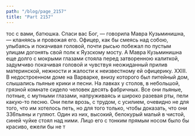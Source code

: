 ```yaml
---
path: "/blog/page_2157"
title: "Part 2157"
---
```


тос с вами, батюшка. Спаси вас Бог, — говорила Мавра Кузьминишна, — кланяясь и провожая его. Офицер, как бы смеясь над собою, улыбаясь и покачивая головой, почти рысью побежал по пустым улицам догонять свой полк к Яузскому мосту.
А Мавра Кузьминишна еще долго с мокрыми глазами стояла перед затворенною калиткой, задумчиво покачивая головой и чувствуя неожиданный прилив материнской, нежности и жалости к неизвестному ей офицерику.
ХХIII.
В недостроенном доме на Варварке, внизу которого был питейный дом, слышались пьяные крики и песни. На лавках у столов, в небольшой, грязной комнате сидело человек десять фабричных. Все они пьяные, потные, с мутными глазами, напруживаясь и широко разевая рты, пели какую-то песню. Они пели врозь, с трудом, с усилием, очевидно не для того, что им хотелось петь, но для того только, чтобы доказать, что они 336пьяны и гуляют. Один из них, высокий, белокурый малый в чистой, синей чуйке стоял над ними. Лицо его с тонким прямым носом было бы красиво, ежели бы не т
